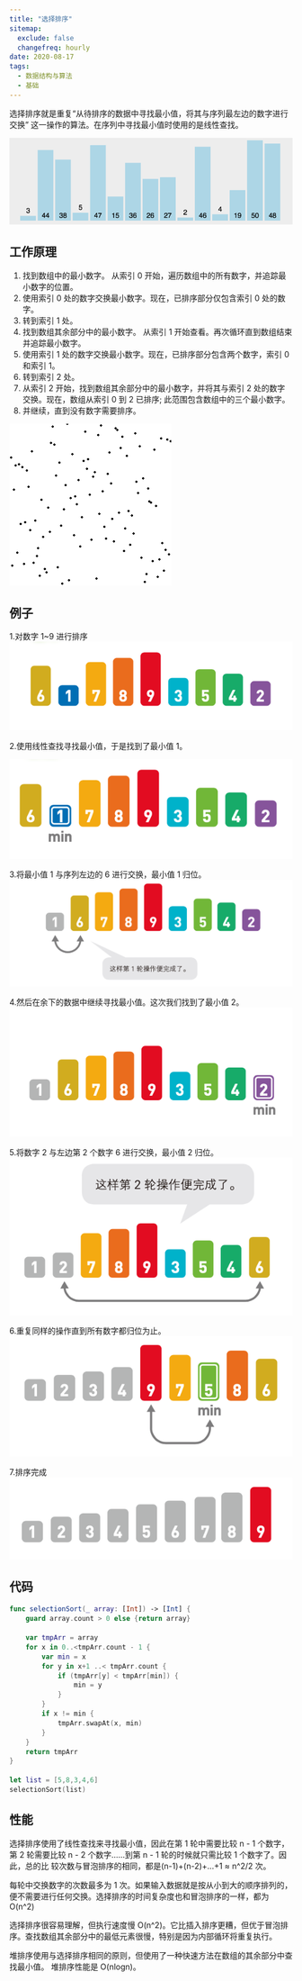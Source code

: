 ```yaml
---
title: "选择排序"
sitemap:
  exclude: false
  changefreq: hourly
date: 2020-08-17
tags:
  - 数据结构与算法
  - 基础
---
```


选择排序就是重复“从待排序的数据中寻找最小值，将其与序列最左边的数字进行交换” 这一操作的算法。在序列中寻找最小值时使用的是线性查找。

![754476-06a4090ebc2f5655](/imgs/754476-06a4090ebc2f5655.gif)

## 工作原理

1. 找到数组中的最小数字。 从索引 0 开始，遍历数组中的所有数字，并追踪最小数字的位置。
2. 使用索引 0 处的数字交换最小数字。现在，已排序部分仅包含索引 0 处的数字。
3. 转到索引 1 处。
4. 找到数组其余部分中的最小数字。 从索引 1 开始查看。再次循环直到数组结束并追踪最小数字。
5. 使用索引 1 处的数字交换最小数字。现在，已排序部分包含两个数字，索引 0 和索引 1。
6. 转到索引 2 处。
7. 从索引 2 开始，找到数组其余部分中的最小数字，并将其与索引 2 处的数字交换。现在，数组从索引 0 到 2 已排序; 此范围包含数组中的三个最小数字。
8. 并继续，直到没有数字需要排序。

![](/imgs/15537793973712.gif)

## 例子

1.对数字 1~9 进行排序
![-w320](/imgs/2020-08-13-15973278472676.png)

2.使用线性查找寻找最小值，于是找到了最小值 1。

![-w299](/imgs/2020-08-13-15973279241071.png)

3.将最小值 1 与序列左边的 6 进行交换，最小值 1 归位。
![-w573](/imgs/2020-08-13-15973280208551.png)

4.然后在余下的数据中继续寻找最小值。这次我们找到了最小值 2。
![-w314](/imgs/2020-08-13-15973281187683.png)

5.将数字 2 与左边第 2 个数字 6 进行交换，最小值 2 归位。
![-w313](/imgs/2020-08-13-15973281769421.png)

6.重复同样的操作直到所有数字都归位为止。
![-w304](/imgs/2020-08-13-15973291177791.png)

7.排序完成
![-w308](/imgs/2020-08-13-15973293124182.png)

## 代码

```swift
func selectionSort(_ array: [Int]) -> [Int] {
    guard array.count > 0 else {return array}

    var tmpArr = array
    for x in 0..<tmpArr.count - 1 {
        var min = x
        for y in x+1 ..< tmpArr.count {
            if (tmpArr[y] < tmpArr[min]) {
                min = y
            }
        }
        if x != min {
            tmpArr.swapAt(x, min)
        }
    }
    return tmpArr
}

let list = [5,8,3,4,6]
selectionSort(list)

```

## 性能

选择排序使用了线性查找来寻找最小值，因此在第 1 轮中需要比较 n - 1 个数字，第 2 轮需要比较 n - 2 个数字......到第 n - 1 轮的时候就只需比较 1 个数字了。因此，总的比 较次数与冒泡排序的相同，都是(n-1)+(n-2)+...+1 ≈ n^2/2 次。

每轮中交换数字的次数最多为 1 次。如果输入数据就是按从小到大的顺序排列的， 便不需要进行任何交换。选择排序的时间复杂度也和冒泡排序的一样，都为 O(n^2)

选择排序很容易理解，但执行速度慢 O(n^2)。它比插入排序更糟，但优于冒泡排序。查找数组其余部分中的最低元素很慢，特别是因为内部循环将重复执行。

堆排序使用与选择排序相同的原则，但使用了一种快速方法在数组的其余部分中查找最小值。 堆排序性能是 O(nlogn)。
